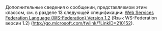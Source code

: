 Дополнительные сведения о сообщении, представляемом этим классом, см. в разделе 13 следующей спецификации: [Web Services Federation Language (WS-Federation) Version 1.2](http://go.microsoft.com/fwlink/?LinkID=210152) (Язык WS-Federation версии 1.2) (http://go.microsoft.com/fwlink/?LinkID=210152).